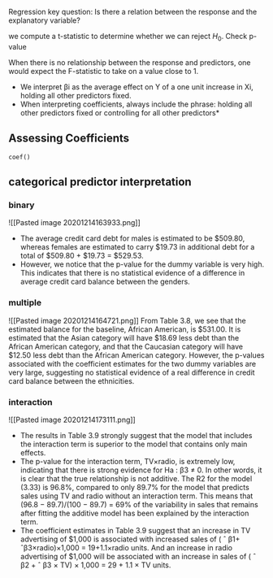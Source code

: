 Regression key question: Is there a relation between the response and the explanatory variable?

we compute a t-statistic to determine whether we can reject $H_0$. Check p-value

When there is no relationship between the response and predictors, one would expect the F-statistic to take on a value close to 1.

* We interpret βi as the average effect on Y of a one unit increase in Xi, holding all other predictors fixed.
* When interpreting coefficients, always include the phrase: holding all other predictors fixed or controlling for all other predictors* 

## Assessing Coefficients
`coef()`

## categorical predictor interpretation
### binary
![[Pasted image 20201214163933.png]]
* The average credit card debt for males is estimated to be $509.80, whereas females are estimated to carry $19.73 in additional debt for a total of $509.80 + $19.73 = $529.53.
* However, we notice that the p-value for the dummy variable is very high. This indicates that there is no statistical evidence of a difference in average credit card balance between the genders.

### multiple
![[Pasted image 20201214164721.png]]
From Table 3.8, we see that the estimated balance for the baseline, African American, is $531.00. It is estimated that the Asian category will have $18.69 less debt than the African American category, and that the Caucasian category will have $12.50 less debt than the African American category. However, the p-values associated with the coefficient estimates for the two dummy variables are very large, suggesting no statistical evidence of a real difference in credit card balance between the ethnicities.

### interaction
![[Pasted image 20201214173111.png]]
* The results in Table 3.9 strongly suggest that the model that includes the interaction term is superior to the model that contains only main effects.
* The p-value for the interaction term, TV×radio, is extremely low, indicating that there is strong evidence for Ha : β3 ≠ 0. In other words, it is clear that the true relationship is not additive. The R2 for the model (3.33) is 96.8%, compared to only 89.7% for the model that predicts sales using TV and radio without an interaction term. This means that (96.8 − 89.7)/(100 − 89.7) = 69% of the variability in sales that remains after fitting the additive model has been explained by the interaction term. 
* The coefficient estimates in Table 3.9 suggest that an increase in TV advertising of $1,000 is associated with increased sales of ( ˆ β1+ ˆβ3×radio)×1,000 = 19+1.1×radio units. And an increase in radio advertising of $1,000 will be associated with an increase in sales of ( ˆ β2 + ˆ β3 × TV) × 1,000 = 29 + 1.1 × TV units.